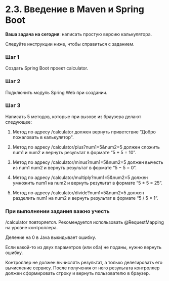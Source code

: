 # 2.3. Введение в Maven и Spring Boot
**Ваша задача на сегодня**: написать простую версию калькулятора. 

Следуйте инструкции ниже, чтобы справиться с заданием.

</aside>

### Шаг 1

Создать Spring Boot проект calculator.

### Шаг 2

Подключить модуль Spring Web при создании.

### Шаг 3

Написать 5 методов, которые при вызове из браузера делают следующее:

1. Метод по адресу /calculator должен вернуть приветствие “Добро пожаловать в калькулятор".

2. Метод по адресу /calculator/plus?num1=5&num2=5 должен сложить num1 и num2 и вернуть результат в формате “5 + 5 = 10”.

3. Метод по адресу /calculator/minus?num1=5&num2=5 должен вычесть из num1 num2 и вернуть результат в формате “5 − 5 = 0”.

4. Метод по адресу /calculator/multiply?num1=5&num2=5 должен умножить num1 на num2 и вернуть результат в формате “5 * 5 = 25”.

5. Метод по адресу /calculator/divide?num1=5&num2=5 должен разделить num1 на num2 и вернуть результат в формате “5 / 5 = 1”.

### При выполнении задания важно учесть

 /calculator повторяется. Рекомендуется использовать @RequestMapping на уровне контроллера.

Деление на 0 в Java выкидывает ошибку.

Если какой-то из двух параметров (или оба) не поданы, нужно вернуть ошибку.

Контроллер не должен вычислять результат, а только делегировать его вычисление сервису. После получения от него результата контроллер должен сформировать строку и вернуть пользователю в браузер.
